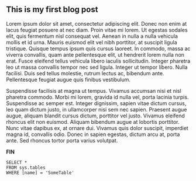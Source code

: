## This is my first blog post

Lorem ipsum dolor sit amet, consectetur adipiscing elit. Donec non enim at lacus feugiat posuere at nec diam. Proin vitae mi lorem. Ut egestas sodales elit, quis fermentum nisl consequat vel. Aenean in nulla a nulla vehicula mollis et id urna. Mauris euismod elit vel nibh porttitor, at suscipit ligula tristique. Quisque tempus ipsum quis cursus laoreet. In commodo, massa ac viverra convallis, quam ante pellentesque elit, ut hendrerit lorem nulla non erat. Fusce eleifend tellus vehicula libero iaculis sollicitudin. Integer pharetra leo ut massa convallis tempor nec sed ligula. Integer ut tempor libero. Nulla facilisi. Duis sed tellus molestie, rutrum lectus ac, bibendum ante. Pellentesque feugiat augue quis finibus vestibulum.

Suspendisse facilisis at magna ut tempus. Vivamus accumsan nisi et nisl pharetra commodo. Morbi mi lorem, gravida id nulla vel, porta lacinia turpis. Suspendisse ac semper est. Integer dignissim, sapien vitae dictum cursus, leo quam dictum justo, in ullamcorper nisi sem nec sapien. Praesent augue augue, aliquam blandit cursus dictum, porttitor vel justo. Vivamus eleifend rhoncus elit non euismod. Aliquam bibendum augue at lobortis porttitor. Nunc vitae dapibus ex, at ornare dui. Vivamus quis dolor suscipit, imperdiet magna id, convallis odio. Donec in sapien egestas, dictum arcu at, porta ante. Sed rhoncus tortor porta varius volutpat.

__FIN__

 ```tsql
 SELECT *
 FROM sys.tables
 WHERE [name] = 'SomeTable'
 ```
